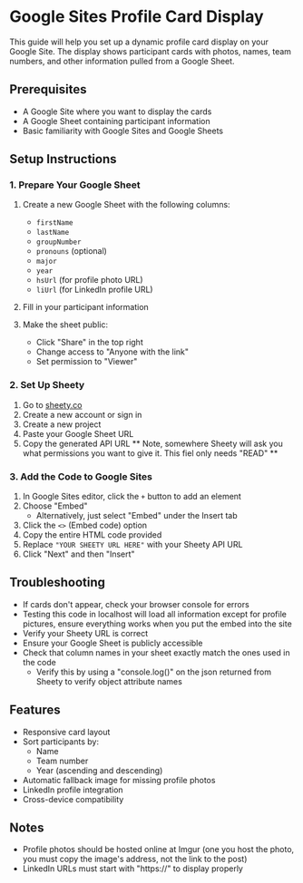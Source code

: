 # Google Sites Profile Card Display
This guide will help you set up a dynamic profile card display on your Google Site. The display shows participant cards with photos, names, team numbers, and other information pulled from a Google Sheet.

## Prerequisites
- A Google Site where you want to display the cards
- A Google Sheet containing participant information
- Basic familiarity with Google Sites and Google Sheets

## Setup Instructions

### 1. Prepare Your Google Sheet
1. Create a new Google Sheet with the following columns:
   - `firstName`
   - `lastName`
   - `groupNumber`
   - `pronouns` (optional)
   - `major`
   - `year`
   - `hsUrl` (for profile photo URL)
   - `liUrl` (for LinkedIn profile URL)

2. Fill in your participant information
3. Make the sheet public:
   - Click "Share" in the top right
   - Change access to "Anyone with the link"
   - Set permission to "Viewer"

### 2. Set Up Sheety
1. Go to [sheety.co](https://sheety.co)
2. Create a new account or sign in
3. Create a new project
4. Paste your Google Sheet URL
5. Copy the generated API URL
** Note, somewhere Sheety will ask you what permissions you want to give it. This fiel only needs "READ" **

### 3. Add the Code to Google Sites
1. In Google Sites editor, click the `+` button to add an element
2. Choose "Embed"
   - Alternatively, just select "Embed" under the Insert tab
4. Click the `<>` (Embed code) option
5. Copy the entire HTML code provided
6. Replace `"YOUR SHEETY URL HERE"` with your Sheety API URL
7. Click "Next" and then "Insert"

## Troubleshooting
- If cards don't appear, check your browser console for errors
- Testing this code in localhost will load all information except for profile pictures, ensure everything works when you put the embed into the site
- Verify your Sheety URL is correct
- Ensure your Google Sheet is publicly accessible
- Check that column names in your sheet exactly match the ones used in the code
  - Verify this by using a "console.log()" on the json returned from Sheety to verify object attribute names

## Features
- Responsive card layout
- Sort participants by:
  - Name
  - Team number
  - Year (ascending and descending)
- Automatic fallback image for missing profile photos
- LinkedIn profile integration
- Cross-device compatibility

## Notes
- Profile photos should be hosted online at Imgur (one you host the photo, you must copy the image's address, not the link to the post)
- LinkedIn URLs must start with "https://" to display properly

